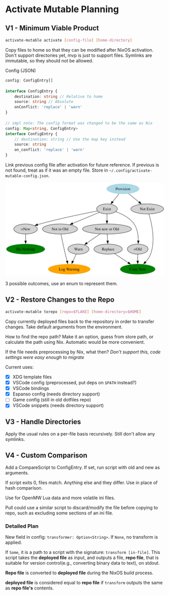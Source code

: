 # Activate Mutable Planning

## V1 - Minimum Viable Product

```sh
activate-mutable activate [config-file] [home-directory]
```

Copy files to home so that they can be modified after NixOS activation. Don't
support directories yet, mvp is just to support files. Symlinks are immutable,
so they should not be allowed.

Config (JSON)

```ts
config: ConfigEntry[]

interface ConfigEntry {
    destination: string // Relative to home
    source: string // Absolute
    onConflict: 'replace' | 'warn'
}

// impl note: The config format was changed to be the same as Nix
config: Map<string, ConfigEntry>
interface ConfigEntry {
    // destination: string // Use the map key instead
    source: string
    on_conflict: 'replace' | 'warn'
}
```

Link previous config file after activation for future reference. If previous is
not found, treat as if it was an empty file. Store in
`~/.config/activate-mutable-config.json`.

![Activate Mutable Flowchart](./activate-mutable-flowchart.svg)

3 possible outcomes, use an enum to represent them.

## V2 - Restore Changes to the Repo

```sh
activate-mutable torepo [repo=$FLAKE] [home-directory=$HOME]
```

Copy currently deployed files back to the repository in order to transfer
changes. Take default arguments from the environment.

How to find the repo path? Make it an option, guess from store path, or
calculate the path using Nix. Automatic would be more convenient.

If the file needs preprocessing by Nix, what then? _Don't support this, code
settings were easy enough to migrate_

Current uses:

- [x] XDG template files
- [x] VSCode config (preprocessed, put deps on `$PATH` instead?)
- [x] VSCode bindings
- [x] Espanso config (needs directory support)
- [ ] Game config (still in old dotfiles repo)
- [x] VSCode snippets (needs directory support)

## V3 - Handle Directories

Apply the usual rules on a per-file basis recursively. Still don't allow any
symlinks.

## V4 - Custom Comparison

Add a CompareScript to ConfigEntry. If set, run script with old and new as
arguments.

If script exits 0, files match. Anything else and they differ. Use in place of
hash comparison.

Use for OpenMW Lua data and more volatile ini files.

Pull could use a similar script to discard/modify the file before copying to
repo, such as excluding some sections of an ini file.

### Detailed Plan

New field in config: `transformer: Option<String>`. If `None`, no transform is
applied.

If `Some`, it is a path to a script with the signature: `transform [in-file]`.
This script takes the **deployed file** as input, and outputs a file, **repo
file**, that is suitable for version control(e.g., converting binary data to
text), on stdout.

**Repo file** is converted to **deployed file** during the NixOS build process.

**deployed file** is considered equal to **repo file** if `transform` outputs
the same as **repo file's** contents.
